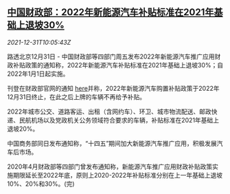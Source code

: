 <!--1640946663000-->
[中国财政部：2022年新能源汽车补贴标准在2021年基础上退坡30%](https://cn.reuters.com/article/china-mof-2022-ev-subsidy-1231-idCNKBS2JA0GS)
------

<div><i>2021-12-31T10:05:43Z</i></div><p>路透北京12月31日 - 中国财政部等四部门周五发布2022年新能源汽车推广应用财政补贴政策的通知称，2022年新能源汽车补贴标准在2021年基础上退坡30%；自2022年1月1日起实施。</p><p>刊登在财政部官网的通知 <a href="http://jjs.mof.gov.cn/zhengcefagui/202112/t20211231_3780322.htm">here</a>并称，2022年新能源汽车购置补贴政策于2022年12月31日终止，在此之后上牌的车辆不再给予补贴。</p><p>2022年城市公交、道路客运、出租（含网约车）、环卫、城市物流配送、邮政快递、民航机场以及党政机关公务领域符合要求的车辆，补贴标准在2021年基础上退坡20%。</p><p>中国商务部同日发布通知称，“十四五”期间加大新能源汽车推广应用，积极发展汽车后市场。</p><p>2020年4月财政部等四部门曾发布通知称，新能源汽车推广应用财政补贴政策实施期限延长至2022年底，原则上2020-2022年补贴标准分别在上一年基础上退坡10%、20%和30%。(完)</p>
